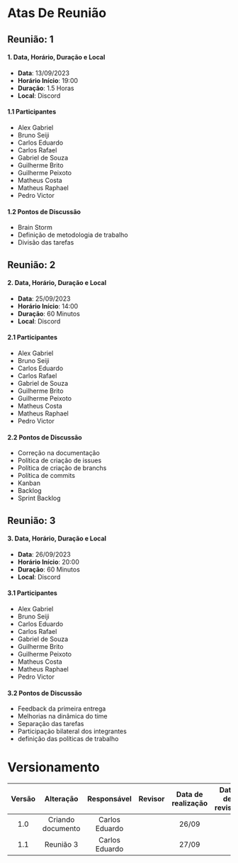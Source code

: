 # Atas De Reunião

## Reunião: 1

#### 1. Data, Horário, Duração e Local

- **Data**: 13/09/2023
- **Horário Início**: 19:00
- **Duração**: 1.5 Horas
- **Local**: Discord

#### 1.1 Participantes

- Alex Gabriel
- Bruno Seiji
- Carlos Eduardo
- Carlos Rafael
- Gabriel de Souza
- Guilherme Brito
- Guilherme Peixoto
- Matheus Costa
- Matheus Raphael
- Pedro Victor

#### 1.2 Pontos de Discussão

- Brain Storm
- Definição de metodologia de trabalho
- Divisão das tarefas

## Reunião: 2

#### 2. Data, Horário, Duração e Local

- **Data**: 25/09/2023
- **Horário Início**: 14:00
- **Duração**: 60 Minutos
- **Local**: Discord

#### 2.1 Participantes

- Alex Gabriel
- Bruno Seiji
- Carlos Eduardo
- Carlos Rafael
- Gabriel de Souza
- Guilherme Brito
- Guilherme Peixoto
- Matheus Costa
- Matheus Raphael
- Pedro Victor

#### 2.2 Pontos de Discussão

- Correção na documentação
- Política de criação de issues
- Política de criação de branchs
- Política de commits
- Kanban
- Backlog
- Sprint Backlog

## Reunião: 3

#### 3. Data, Horário, Duração e Local

- **Data**: 26/09/2023
- **Horário Início**: 20:00
- **Duração**: 60 Minutos
- **Local**: Discord

#### 3.1 Participantes

- Alex Gabriel
- Bruno Seiji
- Carlos Eduardo
- Carlos Rafael
- Gabriel de Souza
- Guilherme Brito
- Guilherme Peixoto
- Matheus Costa
- Matheus Raphael
- Pedro Victor

#### 3.2 Pontos de Discussão

- Feedback da primeira entrega
- Melhorias na dinâmica do time
- Separação das tarefas
- Participação bilateral dos integrantes
- definição das políticas de trabalho

# Versionamento

| Versão |     Alteração     |  Responsável   | Revisor | Data de realização | Data de revisão |
| :----: | :---------------: | :------------: | :-----: | :----------------: | :-------------: |
|  1.0   | Criando documento | Carlos Eduardo |         |       26/09        |                 |
|  1.1   |     Reunião 3     | Carlos Eduardo |         |       27/09        |                 |
